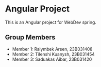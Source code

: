 # Angular Project

This is an Angular project for WebDev spring.

## Group Members
- Member 1: Raiymbek Arsen, 23B031408
- Member 2: Tilenshi Kuanysh, 23B031454  
- Member 3: Saduakas Aibar, 23B031420
